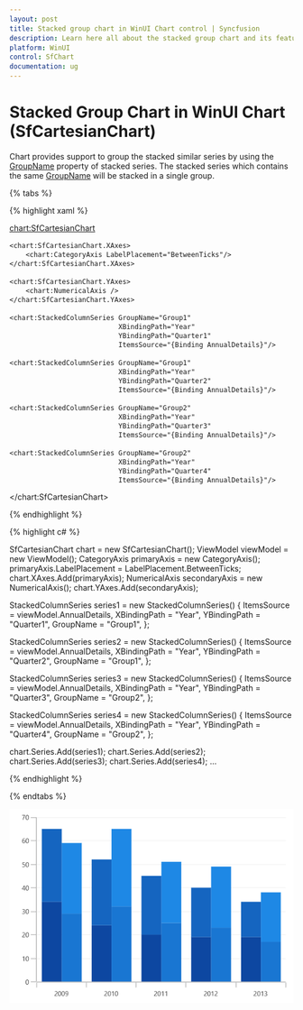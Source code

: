 ```yaml
---
layout: post
title: Stacked group chart in WinUI Chart control | Syncfusion
description: Learn here all about the stacked group chart and its features in Syncfusion WinUI Chart (SfCartesianChart) control.
platform: WinUI
control: SfChart
documentation: ug
---
```


# Stacked Group Chart in WinUI Chart (SfCartesianChart)

Chart provides support to group the stacked similar series by using the [GroupName](https://help.syncfusion.com/cr/winui/Syncfusion.UI.Xaml.Charts.StackedSeriesBase.html#Syncfusion_UI_Xaml_Charts_StackedSeriesBase_GroupName) property of stacked series. The stacked series which contains the same [GroupName](https://help.syncfusion.com/cr/winui/Syncfusion.UI.Xaml.Charts.StackedSeriesBase.html#Syncfusion_UI_Xaml_Charts_StackedSeriesBase_GroupName) will be stacked in a single group.

{% tabs %}

{% highlight xaml %}

<chart:SfCartesianChart>
    
    <chart:SfCartesianChart.XAxes>
        <chart:CategoryAxis LabelPlacement="BetweenTicks"/>
    </chart:SfCartesianChart.XAxes>

    <chart:SfCartesianChart.YAxes>
        <chart:NumericalAxis />
    </chart:SfCartesianChart.YAxes>  
    
    <chart:StackedColumnSeries GroupName="Group1" 
                               XBindingPath="Year" 
                               YBindingPath="Quarter1" 
                               ItemsSource="{Binding AnnualDetails}"/>

    <chart:StackedColumnSeries GroupName="Group1" 
                               XBindingPath="Year" 
                               YBindingPath="Quarter2"
                               ItemsSource="{Binding AnnualDetails}"/>

    <chart:StackedColumnSeries GroupName="Group2" 
                               XBindingPath="Year"  
                               YBindingPath="Quarter3" 
                               ItemsSource="{Binding AnnualDetails}"/>

    <chart:StackedColumnSeries GroupName="Group2" 
                               XBindingPath="Year"
                               YBindingPath="Quarter4" 
                               ItemsSource="{Binding AnnualDetails}"/>

</chart:SfCartesianChart>

{% endhighlight %}

{% highlight c# %}

SfCartesianChart chart = new SfCartesianChart();
ViewModel viewModel = new ViewModel();
CategoryAxis primaryAxis = new CategoryAxis();
primaryAxis.LabelPlacement = LabelPlacement.BetweenTicks;
chart.XAxes.Add(primaryAxis);
NumericalAxis secondaryAxis = new NumericalAxis();
chart.YAxes.Add(secondaryAxis);

StackedColumnSeries series1 = new StackedColumnSeries()
{
    ItemsSource = viewModel.AnnualDetails,
    XBindingPath = "Year",
    YBindingPath = "Quarter1",
    GroupName = "Group1",
};

StackedColumnSeries series2 = new StackedColumnSeries()
{
    ItemsSource = viewModel.AnnualDetails,
    XBindingPath = "Year",
    YBindingPath = "Quarter2",
    GroupName = "Group1",
};

StackedColumnSeries series3 = new StackedColumnSeries()
{
    ItemsSource = viewModel.AnnualDetails,
    XBindingPath = "Year",
    YBindingPath = "Quarter3",
    GroupName = "Group2",
};

StackedColumnSeries series4 = new StackedColumnSeries()
{
    ItemsSource = viewModel.AnnualDetails,
    XBindingPath = "Year",
    YBindingPath = "Quarter4",
    GroupName = "Group2",
};

chart.Series.Add(series1);
chart.Series.Add(series2);
chart.Series.Add(series3);
chart.Series.Add(series4);
...

{% endhighlight %}

{% endtabs %}

![Stacked group chart in WinUI Chart](Grouped_Stacking_Images/WinUI_Chart_GroupingStacked.png)
